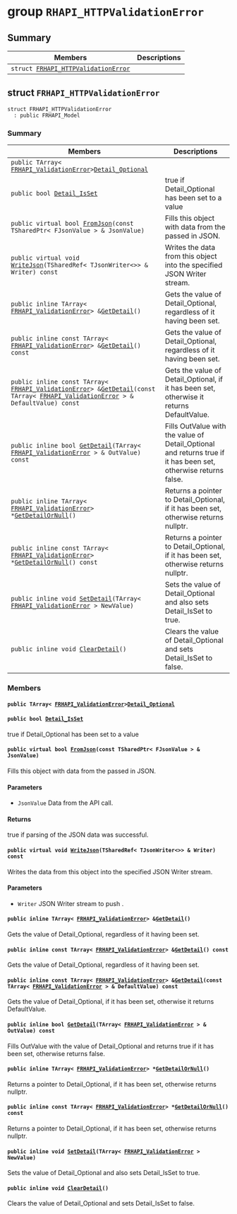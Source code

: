 # group `RHAPI_HTTPValidationError` <a id="group__RHAPI__HTTPValidationError"></a>

## Summary

 Members                        | Descriptions                                
--------------------------------|---------------------------------------------
`struct `[`FRHAPI_HTTPValidationError`](#structFRHAPI__HTTPValidationError) | 

## struct `FRHAPI_HTTPValidationError` <a id="structFRHAPI__HTTPValidationError"></a>

```
struct FRHAPI_HTTPValidationError
  : public FRHAPI_Model
```

### Summary

 Members                        | Descriptions                                
--------------------------------|---------------------------------------------
`public TArray< `[`FRHAPI_ValidationError`](RHAPI_ValidationError.md#structFRHAPI__ValidationError)` > `[`Detail_Optional`](#structFRHAPI__HTTPValidationError_1a17b75a583ce83c3bce0f5380c72440b9) | 
`public bool `[`Detail_IsSet`](#structFRHAPI__HTTPValidationError_1a2290ebbfc4b29a3f3a602efc45c7b090) | true if Detail_Optional has been set to a value
`public virtual bool `[`FromJson`](#structFRHAPI__HTTPValidationError_1a1b14f96f3b555573c6a8a0427591684b)`(const TSharedPtr< FJsonValue > & JsonValue)` | Fills this object with data from the passed in JSON.
`public virtual void `[`WriteJson`](#structFRHAPI__HTTPValidationError_1ada9fc3bd658abc6828ba3a33dc4dba0b)`(TSharedRef< TJsonWriter<>> & Writer) const` | Writes the data from this object into the specified JSON Writer stream.
`public inline TArray< `[`FRHAPI_ValidationError`](RHAPI_ValidationError.md#structFRHAPI__ValidationError)` > & `[`GetDetail`](#structFRHAPI__HTTPValidationError_1aa18d8ac7961d800c6e8fddb664659900)`()` | Gets the value of Detail_Optional, regardless of it having been set.
`public inline const TArray< `[`FRHAPI_ValidationError`](RHAPI_ValidationError.md#structFRHAPI__ValidationError)` > & `[`GetDetail`](#structFRHAPI__HTTPValidationError_1ab656ce2e78d8361555bfd9dd97313acb)`() const` | Gets the value of Detail_Optional, regardless of it having been set.
`public inline const TArray< `[`FRHAPI_ValidationError`](RHAPI_ValidationError.md#structFRHAPI__ValidationError)` > & `[`GetDetail`](#structFRHAPI__HTTPValidationError_1a35587fbca93183b276060179b5716be4)`(const TArray< `[`FRHAPI_ValidationError`](RHAPI_ValidationError.md#structFRHAPI__ValidationError)` > & DefaultValue) const` | Gets the value of Detail_Optional, if it has been set, otherwise it returns DefaultValue.
`public inline bool `[`GetDetail`](#structFRHAPI__HTTPValidationError_1a90f37afda96315807fb4fd7b078b60ea)`(TArray< `[`FRHAPI_ValidationError`](RHAPI_ValidationError.md#structFRHAPI__ValidationError)` > & OutValue) const` | Fills OutValue with the value of Detail_Optional and returns true if it has been set, otherwise returns false.
`public inline TArray< `[`FRHAPI_ValidationError`](RHAPI_ValidationError.md#structFRHAPI__ValidationError)` > * `[`GetDetailOrNull`](#structFRHAPI__HTTPValidationError_1ade6a4dbcb19294c2ab618a7d110cdbb1)`()` | Returns a pointer to Detail_Optional, if it has been set, otherwise returns nullptr.
`public inline const TArray< `[`FRHAPI_ValidationError`](RHAPI_ValidationError.md#structFRHAPI__ValidationError)` > * `[`GetDetailOrNull`](#structFRHAPI__HTTPValidationError_1aba26c0199e254d73c85a261cbd3174ed)`() const` | Returns a pointer to Detail_Optional, if it has been set, otherwise returns nullptr.
`public inline void `[`SetDetail`](#structFRHAPI__HTTPValidationError_1ab5da2c3ae56e603b3f130829b8fbabb5)`(TArray< `[`FRHAPI_ValidationError`](RHAPI_ValidationError.md#structFRHAPI__ValidationError)` > NewValue)` | Sets the value of Detail_Optional and also sets Detail_IsSet to true.
`public inline void `[`ClearDetail`](#structFRHAPI__HTTPValidationError_1a12352d19408f341b50d0c3235fc78cab)`()` | Clears the value of Detail_Optional and sets Detail_IsSet to false.

### Members

#### `public TArray< `[`FRHAPI_ValidationError`](RHAPI_ValidationError.md#structFRHAPI__ValidationError)` > `[`Detail_Optional`](#structFRHAPI__HTTPValidationError_1a17b75a583ce83c3bce0f5380c72440b9) <a id="structFRHAPI__HTTPValidationError_1a17b75a583ce83c3bce0f5380c72440b9"></a>

#### `public bool `[`Detail_IsSet`](#structFRHAPI__HTTPValidationError_1a2290ebbfc4b29a3f3a602efc45c7b090) <a id="structFRHAPI__HTTPValidationError_1a2290ebbfc4b29a3f3a602efc45c7b090"></a>

true if Detail_Optional has been set to a value

#### `public virtual bool `[`FromJson`](#structFRHAPI__HTTPValidationError_1a1b14f96f3b555573c6a8a0427591684b)`(const TSharedPtr< FJsonValue > & JsonValue)` <a id="structFRHAPI__HTTPValidationError_1a1b14f96f3b555573c6a8a0427591684b"></a>

Fills this object with data from the passed in JSON.

#### Parameters
* `JsonValue` Data from the API call.

#### Returns
true if parsing of the JSON data was successful.

#### `public virtual void `[`WriteJson`](#structFRHAPI__HTTPValidationError_1ada9fc3bd658abc6828ba3a33dc4dba0b)`(TSharedRef< TJsonWriter<>> & Writer) const` <a id="structFRHAPI__HTTPValidationError_1ada9fc3bd658abc6828ba3a33dc4dba0b"></a>

Writes the data from this object into the specified JSON Writer stream.

#### Parameters
* `Writer` JSON Writer stream to push .

#### `public inline TArray< `[`FRHAPI_ValidationError`](RHAPI_ValidationError.md#structFRHAPI__ValidationError)` > & `[`GetDetail`](#structFRHAPI__HTTPValidationError_1aa18d8ac7961d800c6e8fddb664659900)`()` <a id="structFRHAPI__HTTPValidationError_1aa18d8ac7961d800c6e8fddb664659900"></a>

Gets the value of Detail_Optional, regardless of it having been set.

#### `public inline const TArray< `[`FRHAPI_ValidationError`](RHAPI_ValidationError.md#structFRHAPI__ValidationError)` > & `[`GetDetail`](#structFRHAPI__HTTPValidationError_1ab656ce2e78d8361555bfd9dd97313acb)`() const` <a id="structFRHAPI__HTTPValidationError_1ab656ce2e78d8361555bfd9dd97313acb"></a>

Gets the value of Detail_Optional, regardless of it having been set.

#### `public inline const TArray< `[`FRHAPI_ValidationError`](RHAPI_ValidationError.md#structFRHAPI__ValidationError)` > & `[`GetDetail`](#structFRHAPI__HTTPValidationError_1a35587fbca93183b276060179b5716be4)`(const TArray< `[`FRHAPI_ValidationError`](RHAPI_ValidationError.md#structFRHAPI__ValidationError)` > & DefaultValue) const` <a id="structFRHAPI__HTTPValidationError_1a35587fbca93183b276060179b5716be4"></a>

Gets the value of Detail_Optional, if it has been set, otherwise it returns DefaultValue.

#### `public inline bool `[`GetDetail`](#structFRHAPI__HTTPValidationError_1a90f37afda96315807fb4fd7b078b60ea)`(TArray< `[`FRHAPI_ValidationError`](RHAPI_ValidationError.md#structFRHAPI__ValidationError)` > & OutValue) const` <a id="structFRHAPI__HTTPValidationError_1a90f37afda96315807fb4fd7b078b60ea"></a>

Fills OutValue with the value of Detail_Optional and returns true if it has been set, otherwise returns false.

#### `public inline TArray< `[`FRHAPI_ValidationError`](RHAPI_ValidationError.md#structFRHAPI__ValidationError)` > * `[`GetDetailOrNull`](#structFRHAPI__HTTPValidationError_1ade6a4dbcb19294c2ab618a7d110cdbb1)`()` <a id="structFRHAPI__HTTPValidationError_1ade6a4dbcb19294c2ab618a7d110cdbb1"></a>

Returns a pointer to Detail_Optional, if it has been set, otherwise returns nullptr.

#### `public inline const TArray< `[`FRHAPI_ValidationError`](RHAPI_ValidationError.md#structFRHAPI__ValidationError)` > * `[`GetDetailOrNull`](#structFRHAPI__HTTPValidationError_1aba26c0199e254d73c85a261cbd3174ed)`() const` <a id="structFRHAPI__HTTPValidationError_1aba26c0199e254d73c85a261cbd3174ed"></a>

Returns a pointer to Detail_Optional, if it has been set, otherwise returns nullptr.

#### `public inline void `[`SetDetail`](#structFRHAPI__HTTPValidationError_1ab5da2c3ae56e603b3f130829b8fbabb5)`(TArray< `[`FRHAPI_ValidationError`](RHAPI_ValidationError.md#structFRHAPI__ValidationError)` > NewValue)` <a id="structFRHAPI__HTTPValidationError_1ab5da2c3ae56e603b3f130829b8fbabb5"></a>

Sets the value of Detail_Optional and also sets Detail_IsSet to true.

#### `public inline void `[`ClearDetail`](#structFRHAPI__HTTPValidationError_1a12352d19408f341b50d0c3235fc78cab)`()` <a id="structFRHAPI__HTTPValidationError_1a12352d19408f341b50d0c3235fc78cab"></a>

Clears the value of Detail_Optional and sets Detail_IsSet to false.

